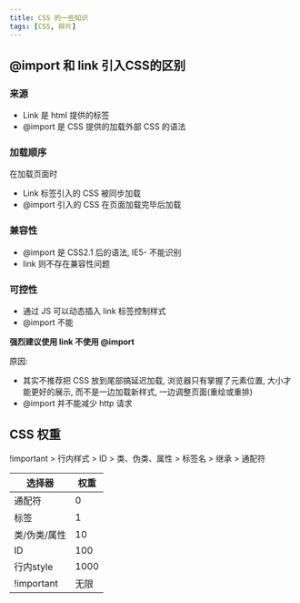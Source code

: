 ```yaml
---
title: CSS 的一些知识
tags: [CSS, 碎片]
---
```


## @import 和 link 引入CSS的区别

### 来源

- Link 是 html 提供的标签
- @import 是 CSS 提供的加载外部 CSS 的语法

### 加载顺序

在加载页面时

- Link 标签引入的 CSS 被同步加载
- @import 引入的 CSS 在页面加载完毕后加载

### 兼容性

- @import 是 CSS2.1 后的语法, IE5- 不能识别
- link 则不存在兼容性问题

### 可控性

- 通过 JS 可以动态插入 link 标签控制样式
- @import 不能

**强烈建议使用 link 不使用 @import**

原因:

- 其实不推荐把 CSS 放到尾部搞延迟加载, 浏览器只有掌握了元素位置, 大小才能更好的展示, 而不是一边加载新样式, 一边调整页面(重绘或重排)
- @import 并不能减少 http 请求

## CSS 权重

!important > 行内样式 > ID > 类、伪类、属性 > 标签名 > 继承 > 通配符

| 选择器       | 权重 |
| ------------ | ---- |
| 通配符       | 0    |
| 标签         | 1    |
| 类/伪类/属性 | 10   |
| ID           | 100  |
| 行内style    | 1000 |
| !important   | 无限 |





